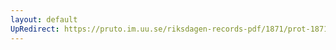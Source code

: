 ```yaml
---
layout: default
UpRedirect: https://pruto.im.uu.se/riksdagen-records-pdf/1871/prot-1871--fk--418/prot-1871--fk--418_030.pdf
---
```

